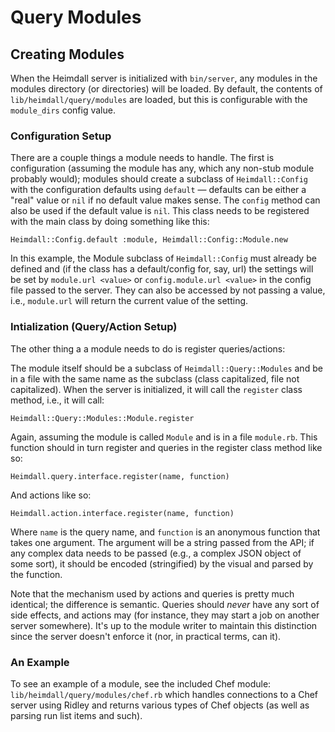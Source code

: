 # Query Modules

## Creating Modules

When the Heimdall server is initialized with `bin/server`, any modules in the
modules directory (or directories) will be loaded.  By default, the contents of
`lib/heimdall/query/modules` are loaded, but this is configurable with the
`module_dirs` config value.

### Configuration Setup

There are a couple things a module needs to handle.  The first is configuration
(assuming the module has any, which any non-stub module probably would); modules
should create a subclass of `Heimdall::Config` with the configuration defaults using
`default` &mdash; defaults can be either a "real" value or `nil` if no default value
makes sense. The `config` method can also be used if the default value is `nil`.  This
class needs to be registered with the main class by doing something like this:

```
Heimdall::Config.default :module, Heimdall::Config::Module.new
```

In this example, the Module subclass of `Heimdall::Config` must already be defined and
(if the class has a default/config for, say, url) the settings will be set by
`module.url <value>` or `config.module.url <value>` in the config file passed to the
server.  They can also be accessed by not passing a value, i.e., `module.url` will
return the current value of the setting.

### Intialization (Query/Action Setup)

The other thing a a module needs to do is register queries/actions:

The module itself should be a subclass of `Heimdall::Query::Modules` and be in a
file with the same name as the subclass (class capitalized, file not capitalized).
When the server is initialized, it will call the `register` class method, i.e., it
will call:

```
Heimdall::Query::Modules::Module.register
```

Again, assuming the module is called `Module` and is in a file `module.rb`.  This function should in turn register and queries in the register class method like so:

```
Heimdall.query.interface.register(name, function)
```

And actions like so:

```
Heimdall.action.interface.register(name, function)
```

Where `name` is the query name, and `function` is an anonymous function that takes
one argument.  The argument will be a string passed from the API; if any complex
data needs to be passed (e.g., a complex JSON object of some sort), it should be
encoded (stringified) by the visual and parsed by the function.

Note that the mechanism used by actions and queries is pretty much identical; the
difference is semantic.  Queries should _never_ have any sort of side effects, and
actions may (for instance, they may start a job on another server somewhere).  It's
up to the module writer to maintain this distinction since the server doesn't
enforce it (nor, in practical terms, can it).

### An Example

To see an example of a module, see the included Chef module:
`lib/heimdall/query/modules/chef.rb` which handles connections to a Chef server
using Ridley and returns various types of Chef objects (as well as parsing run list
items and such).
